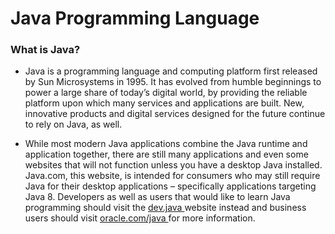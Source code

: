<h1> Java Programming Language </h1>

<h3>What is Java?</h3>

- Java is a programming language and computing platform first released by Sun Microsystems in 1995. It has evolved from humble beginnings to power a large share of today’s digital world, by providing the reliable platform upon which many services and applications are built. New, innovative products and digital services designed for the future continue to rely on Java, as well.

- While most modern Java applications combine the Java runtime and application together, there are still many applications and even some websites that will not function unless you have a desktop Java installed. Java.com, this website, is intended for consumers who may still require Java for their desktop applications – specifically applications targeting Java 8. Developers as well as users that would like to learn Java programming should visit the <a href = "https://dev.java/"> dev.java </a> website instead and business users should visit <a href = "https://www.oracle.com/java/"> oracle.com/java </a> for more information.
